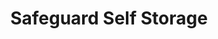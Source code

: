---
title: "Safeguard Self Storage"
url: /metairie/safeguard-self-storage-riverside-drive/
shop: storage rental
---